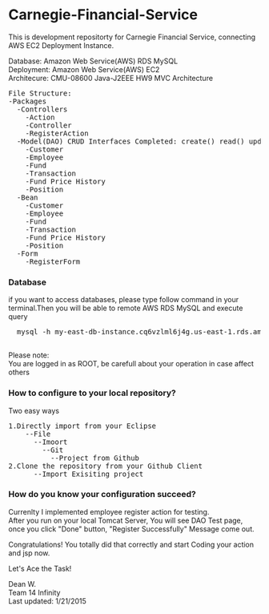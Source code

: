 # Carnegie-Financial-Service

This is development repositorty for Carnegie Financial Service, connecting AWS EC2 Deployment Instance.  

Database: Amazon Web Service(AWS) RDS MySQL  
Deployment: Amazon Web Service(AWS) EC2  
Architecure: CMU-08600 Java-J2EEE HW9 MVC Architecture  

<pre>
File Structure:
-Packages
  -Controllers
    -Action
    -Controller
    -RegisterAction
  -Model(DAO) CRUD Interfaces Completed: create() read() update() delete()
    -Customer
    -Employee
    -Fund
    -Transaction
    -Fund Price History
    -Position
  -Bean
    -Customer
    -Employee
    -Fund
    -Transaction
    -Fund Price History
    -Position
  -Form
    -RegisterForm
</pre>

### Database
  if you want to access databases, please type follow command in your terminal.Then you will be able to remote AWS RDS MySQL and execute query 
  <pre>
  mysql -h my-east-db-instance.cq6vzlml6j4g.us-east-1.rds.amazonaws.com -u root -p 12345678
  </pre>
  
  Please note:  
      You are logged in as ROOT, be carefull about your operation in case affect others
  
### How to configure to your local repository? 
Two easy ways 
<pre>
1.Directly import from your Eclipse 
    --File
      --Imoort
        --Git
          --Project from Github
2.Clone the repository from your Github Client
      --Import Exisiting project
</pre>

### How do you know your configuration succeed?
Currenlty I implemented employee register action for testing.   
After you run on your local Tomcat Server,  You will see DAO Test page, once you click "Done" button, "Register Successfully" Message come out. 

Congratulations! You totally did that correctly and start Coding your action and jsp now.

Let's Ace the Task!

Dean W.  
Team 14 Infinity  
Last updated: 1/21/2015
